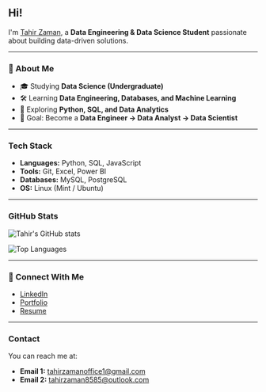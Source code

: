 ## Hi!
I'm [Tahir Zaman](https://github.com/tahirzaman), a **Data Engineering & Data Science Student** passionate about building data-driven solutions.  

---

### 🚀 About Me
- 🎓 Studying **Data Science (Undergraduate)**  
- 🛠️ Learning **Data Engineering, Databases, and Machine Learning**  
- 🌱 Exploring **Python, SQL, and Data Analytics**  
- 🎯 Goal: Become a **Data Engineer → Data Analyst → Data Scientist**  

---

###  Tech Stack
- **Languages:** Python, SQL, JavaScript  
- **Tools:** Git, Excel, Power BI  
- **Databases:** MySQL, PostgreSQL  
- **OS:** Linux (Mint / Ubuntu)  

---

### GitHub Stats
![Tahir's GitHub stats](https://github-readme-stats.vercel.app/api?username=tahirzaman&show_icons=true&theme=tokyonight)  

![Top Languages](https://github-readme-stats.vercel.app/api/top-langs/?username=tahirzaman&layout=compact&theme=tokyonight)  

---

### 🔗 Connect With Me
- [LinkedIn](https://www.linkedin.com/in/your-link/)  
- [Portfolio](https://your-portfolio.com)  
- [Resume](https://drive.google.com/uc?export=download&id=YOUR_FILE_ID)  

---
###  Contact
You can reach me at:  
- **Email 1:** [tahirzamanoffice1@gmail.com](mailto:tahirzamanoffice1@gmail.com)  
- **Email 2:** [tahirzaman8585@outlook.com](mailto:tahirzaman8585@outlook.com)  

